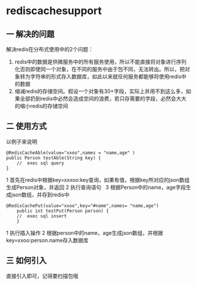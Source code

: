# rediscachesupport
## 一 解决的问题
解决redis在分布式使用中的2个问题：
1. redis中的数据是供微服务中的所有服务使用，所以不能直接将对象进行序列化否则即使同一个对象，在不同的服务中由于包不同，无法转出。所以，把对象转为字符串的形式存入数据库，如此以来就任何服务都能够将使用redis中的数据
2. 缩减redis的存储空间。假设一个对象有30+字段，实际上并用不到这么多，如果全部扔到redis中必然会造成空间的浪费，若只存需要的字段，必然会大大的缩小redis的存储空间

## 二 使用方式
以例子来说明

	@RedisCacheAble(value="xxoo",names = "name,age" )
	public Person testAble(String key) { 
	    //  exec sql query
	}

1 首先在redis中根据key=xxxoo:key查询，如果有值，根据key所对应的json数组生成Person对象，并返回
2 执行查询语句   
3 根据Person中的name，age字段生成json数组，并存到redis中


	@RedisCachePut(value="xxoo",key="#name",names= "name,age")
		public int testPut(Person person) { 
	    //  exec sql insert
		}
1 执行插入操作
2 根据person中的name，age生成json数组，并根据key=xxoo:person.name存入数据库

## 三 如何引入
直接引入即可，记得要扫描包哦
